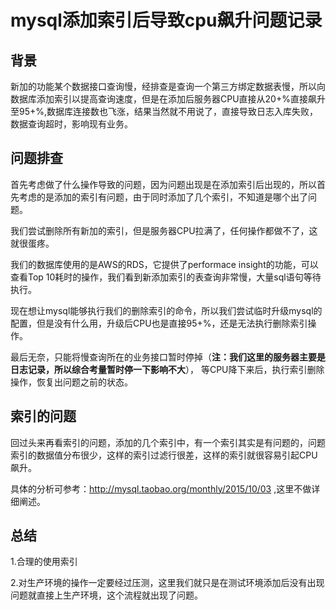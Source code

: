 # mysql添加索引后导致cpu飙升问题记录

## 背景

新加的功能某个数据接口查询慢，经排查是查询一个第三方绑定数据表慢，所以向数据库添加索引以提高查询速度，但是在添加后服务器CPU直接从20+%直接飙升至95+%,数据库连接数也飞涨，结果当然就不用说了，直接导致日志入库失败，数据查询超时，影响现有业务。

## 问题排查

首先考虑做了什么操作导致的问题，因为问题出现是在添加索引后出现的，所以首先考虑的是添加的索引有问题，由于同时添加了几个索引，不知道是哪个出了问题。 

我们尝试删除所有新加的索引，但是服务器CPU拉满了，任何操作都做不了，这就很蛋疼。

我们的数据库使用的是AWS的RDS，它提供了performace insight的功能，可以查看Top 10耗时的操作，我们看到新添加索引的表查询非常慢，大量sql语句等待执行。 

现在想让mysql能够执行我们的删除索引的命令，所以我们尝试临时升级mysql的配置，但是没有什么用，升级后CPU也是直接95+%，还是无法执行删除索引操作。

最后无奈，只能将慢查询所在的业务接口暂时停掉（**注：我们这里的服务器主要是日志记录，所以综合考量暂时停一下影响不大**）， 等CPU降下来后，执行索引删除操作，恢复出问题之前的状态。

## 索引的问题

回过头来再看索引的问题，添加的几个索引中，有一个索引其实是有问题的，问题索引的数据值分布很少，这样的索引过滤行很差，这样的索引就很容易引起CPU飙升。

具体的分析可参考：<a href="http://mysql.taobao.org/monthly/2015/10/03" rel="nofollow" target="_blank">http://mysql.taobao.org/monthly/2015/10/03</a> ,这里不做详细阐述。

## 总结

1.合理的使用索引

2.对生产环境的操作一定要经过压测，这里我们就只是在测试环境添加后没有出现问题就直接上生产环境，这个流程就出现了问题。